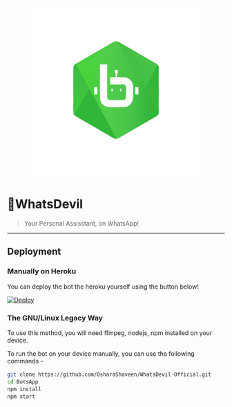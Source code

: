 <p align="center">
  <img src="images/BotsApp_Logo.png" height="400px"/>
</p>


# 💠WhatsDevil
> Your Personal Assisstant, on WhatsApp!
---


## Deployment

### Manually on Heroku

You can deploy the bot the heroku yourself using the button below!

[![Deploy](https://www.herokucdn.com/deploy/button.svg)](https://heroku.com/deploy?template=https://github.com/OsharaShaveen/WhatsDevil-Official)


### The GNU/Linux Legacy Way

To use this method, you will need ffmpeg, nodejs, npm installed on your device.

To run the bot on your device manually, you can use the following commands -

```bash
git clone https://github.com/OsharaShaveen/WhatsDevil-Official.git
cd BotsApp
npm install
npm start
```


